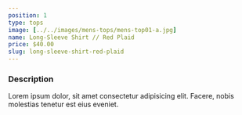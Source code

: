 ```yaml
---
position: 1
type: tops
image: [../../images/mens-tops/mens-top01-a.jpg]
name: Long-Sleeve Shirt // Red Plaid
price: $40.00
slug: long-sleeve-shirt-red-plaid
---
```


### Description

Lorem ipsum dolor, sit amet consectetur adipisicing elit. Facere, nobis molestias tenetur est eius eveniet.
